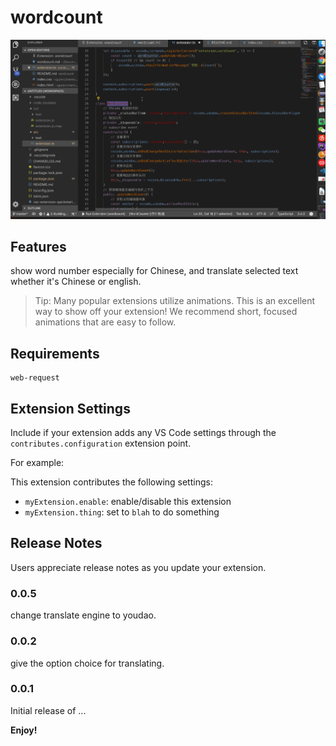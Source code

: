 # wordcount
![demonstration-show](/demonstration.gif)

## Features
show word number especially for Chinese, and translate selected text whether it's Chinese or english.

> Tip: Many popular extensions utilize animations. This is an excellent way to show off your extension! We recommend short, focused animations that are easy to follow.

## Requirements

```
web-request
```

## Extension Settings

Include if your extension adds any VS Code settings through the `contributes.configuration` extension point.

For example:

This extension contributes the following settings:

* `myExtension.enable`: enable/disable this extension
* `myExtension.thing`: set to `blah` to do something

## Release Notes

Users appreciate release notes as you update your extension.

### 0.0.5
change translate engine to youdao.

### 0.0.2
give the option choice for translating.

### 0.0.1

Initial release of ...



**Enjoy!**
